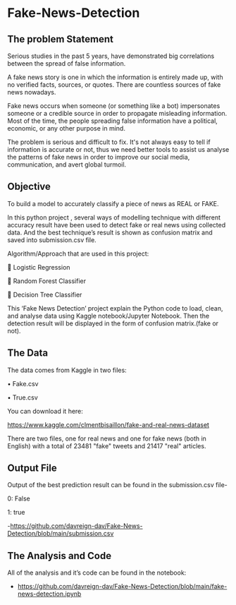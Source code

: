 # Fake-News-Detection
## The problem Statement
Serious studies in the past 5 years, have demonstrated big correlations between the spread of false information.

A fake news story is one in which the information is entirely made up, with no verified facts, sources, or quotes. There are countless sources of fake news nowadays.

Fake news occurs when someone (or something like a bot) impersonates someone or a credible source in order to propagate misleading information. Most of the time, the people spreading false information have a political, economic, or any other purpose in mind.

The problem is serious and difficult to fix. It's not always easy to tell if information is accurate or not, thus we need better tools to assist us analyse the patterns of fake news in order to improve our social media, communication, and avert global turmoil.

## Objective 
To build a model to accurately classify a piece of news as REAL or FAKE.

In this python project , several ways of modelling technique with different accuracy result have been used to detect fake or real news using collected data. And the best technique’s result is shown as confusion matrix and saved into submission.csv file. 

Algorithm/Approach that are used in this project:

	Logistic Regression

	Random Forest Classifier

	Decision Tree Classifier

This ‘Fake News Detection’ project explain the Python code to load, clean, and analyse data using Kaggle notebook/Jupyter Notebook. Then the detection result will be displayed in the form of confusion matrix.(fake or not).


## The Data

The data comes from Kaggle in two files:

•	Fake.csv

•	True.csv

You can download it here:

https://www.kaggle.com/clmentbisaillon/fake-and-real-news-dataset

There are two files, one for real news and one for fake news (both in English) with a total of 23481 "fake" tweets and 21417 "real" articles.

## Output File
Output of the best prediction result can be found in the submission.csv file-

0: False

1: true

-https://github.com/davreign-dav/Fake-News-Detection/blob/main/submission.csv

## The Analysis and Code

All of the analysis and it’s code can be found in the notebook:

- https://github.com/davreign-dav/Fake-News-Detection/blob/main/fake-news-detection.ipynb
